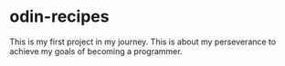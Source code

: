 # odin-recipes
This is my first project in my journey. This is about my perseverance to achieve
my goals of becoming a programmer.